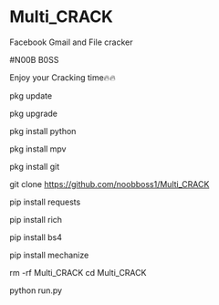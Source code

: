 # Multi_CRACK
Facebook Gmail and File cracker

#N00B B0SS

Enjoy your Cracking time🔥🔥

pkg update

pkg upgrade 

pkg install python

pkg install mpv

pkg install git 

git clone https://github.com/noobboss1/Multi_CRACK

pip install requests

pip install rich 

pip install bs4

pip install mechanize

rm -rf Multi_CRACK
cd Multi_CRACK

python run.py
